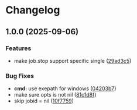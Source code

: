 # Changelog

## 1.0.0 (2025-09-06)


### Features

* make job.stop support specific single ([29ad3c5](https://github.com/wsdjeg/job.nvim/commit/29ad3c5a8cf9a75a54ab4f9910f8979f6eefe589))


### Bug Fixes

* **cmd:** use exepath for windows ([04203b7](https://github.com/wsdjeg/job.nvim/commit/04203b732ebc8ac1a3a9c1b6b345a025f1eeb083))
* make sure opts is not nil ([81c1d8f](https://github.com/wsdjeg/job.nvim/commit/81c1d8fa31f3a4eb560ef9c75d92db3642f93409))
* skip jobid = nil ([10f7759](https://github.com/wsdjeg/job.nvim/commit/10f775971be42952453429805ac54c7f794aabe1))
